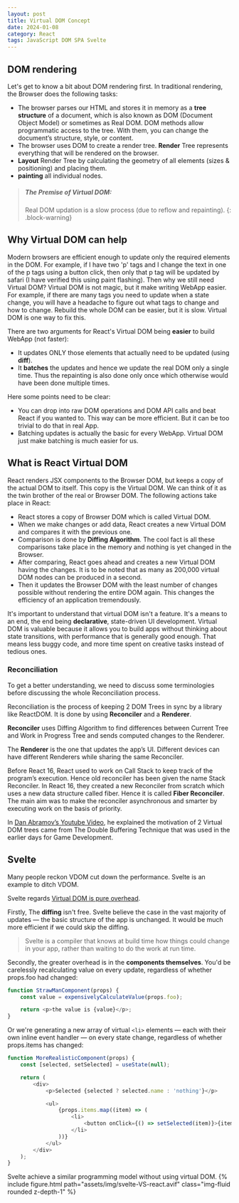 ```yaml
---
layout: post
title: Virtual DOM Concept
date: 2024-01-08
category: React
tags: JavaScript DOM SPA Svelte
---
```


## DOM rendering

Let's get to know a bit about DOM rendering first.
In traditional rendering, the Browser does the following tasks:
- The browser parses our HTML and stores it in memory as a **tree structure** of a document, which is also known as DOM (Document Object Model) or sometimes as Real DOM. DOM methods allow programmatic access to the tree. With them, you can change the document’s structure, style, or content.
- The browser uses DOM to create a render tree. **Render** Tree represents everything that will be rendered on the browser. 
- **Layout** Render Tree by calculating the geometry of all elements (sizes & positioning) and placing them.
- **painting** all individual nodes.

> ##### The Premise of Virtual DOM: 
>
> Real DOM updation is a slow process (due to reflow and repainting).
{: .block-warning}

## Why Virtual DOM can help
Modern browsers are efficient enough to update only the required elements in the DOM. For example, if I have two 'p' tags and I change the text in one of the p tags using a button click, then only that p tag will be updated by safari (I have verified this using paint flashing). 
Then why we still need Virtual DOM?
Virtual DOM is not magic, but it make writing WebApp easier. For example, if there are many tags you need to update when a state change, you will have a headache to figure out what tags to change and how to change. Rebuild the whole DOM can be easier, but it is slow. Virtual DOM is one way to fix this.

There are two arguments for React's Virtual DOM being **easier** to build WebApp (not faster):
- It updates ONLY those elements that actually need to be updated (using **diff**).
- It **batches** the updates and hence we update the real DOM only a single time. Thus the repainting is also done only once which otherwise would have been done multiple times.

Here some points need to be clear: 
- You can drop into raw DOM operations and DOM API calls and beat React if you wanted to. This way can be more efficient. But it can be too trivial to do that in real App. 
- Batching updates is actually the basic for every WebApp. Virtual DOM just make batching is much easier for us.

## What is React Virtual DOM

React renders JSX components to the Browser DOM, but keeps a copy of the actual DOM to itself. This copy is the Virtual DOM. We can think of it as the twin brother of the real or Browser DOM. The following actions take place in React:
- React stores a copy of Browser DOM which is called Virtual DOM.
- When we make changes or add data, React creates a new Virtual DOM and compares it with the previous one.
- Comparison is done by **Diffing Algorithm**. The cool fact is all these comparisons take place in the memory and nothing is yet changed in the Browser.
- After comparing, React goes ahead and creates a new Virtual DOM having the changes. It is to be noted that as many as 200,000 virtual DOM nodes can be produced in a second.
- Then it updates the Browser DOM with the least number of changes possible without rendering the entire DOM again. This changes the efficiency of an application tremendously.

It's important to understand that virtual DOM isn't a feature. It's a means to an end, the end being **declarative**, state-driven UI development. Virtual DOM is valuable because it allows you to build apps without thinking about state transitions, with performance that is generally good enough. That means less buggy code, and more time spent on creative tasks instead of tedious ones.

### Reconciliation

To get a better understanding, we need to discuss some terminologies before discussing the whole Reconciliation process.

Reconciliation is the process of keeping 2 DOM Trees in sync by a library like ReactDOM. It is done by using **Reconciler** and a **Renderer**.

**Reconciler** uses Diffing Algorithm to find differences between Current Tree and Work in Progress Tree and sends computed changes to the Renderer.

The **Renderer** is the one that updates the app’s UI. Different devices can have different Renderers while sharing the same Reconciler.

Before React 16, React used to work on Call Stack to keep track of the program’s execution. Hence old reconciler has been given the name Stack Reconciler. 
In React 16, they created a new Reconciler from scratch which uses a new data structure called fiber. Hence it is called **Fiber Reconciler**. The main aim was to make the reconciler asynchronous and smarter by executing work on the basis of priority.

In [Dan Abramov’s Youtube Video](https://www.youtube.com/watch?v=aS41Y_eyNrU), he explained the motivation of 2 Virtual DOM trees came from The Double Buffering Technique that was used in the earlier days for Game Development.

## Svelte

Many people reckon VDOM cut down the performance. Svelte is an example to ditch VDOM. 

Svelte regards [Virtual DOM is pure overhead](https://svelte.dev/blog/virtual-dom-is-pure-overhead). 

Firstly, The **diffing** isn't free. Svelte believe the case in the vast majority of updates — the basic structure of the app is unchanged. It would be much more efficient if we could skip the diffing. 

> Svelte is a compiler that knows at build time how things could change in your app, rather than waiting to do the work at run time.

Secondly, the greater overhead is in the **components themselves**. 
You'd be carelessly recalculating value on every update, regardless of whether props.foo had changed:
```js
function StrawManComponent(props) {
	const value = expensivelyCalculateValue(props.foo);

	return <p>the value is {value}</p>;
}
```
Or we're generating a new array of virtual `<li>` elements — each with their own inline event handler — on every state change, regardless of whether props.items has changed:
```js
function MoreRealisticComponent(props) {
	const [selected, setSelected] = useState(null);

	return (
		<div>
			<p>Selected {selected ? selected.name : 'nothing'}</p>

			<ul>
				{props.items.map((item) => (
					<li>
						<button onClick={() => setSelected(item)}>{item.name}</button>
					</li>
				))}
			</ul>
		</div>
	);
}
```

Svelte achieve a similar programming model without using virtual DOM.
{% include figure.html path="assets/img/svelte-VS-react.avif" class="img-fluid rounded z-depth-1" %}

